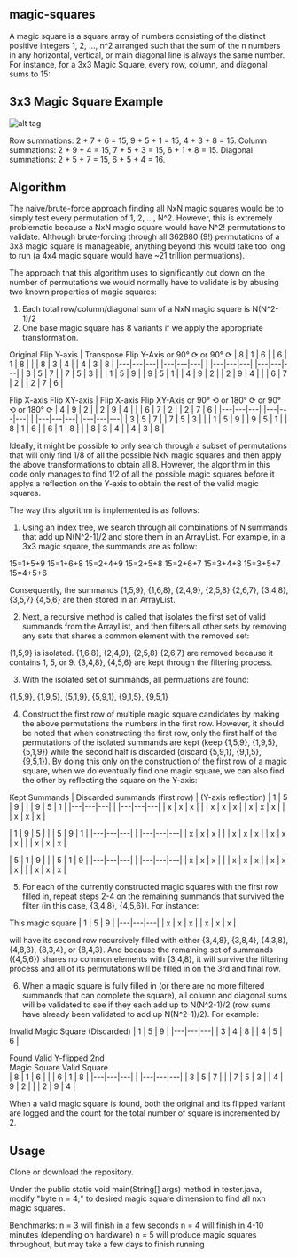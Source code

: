 ## magic-squares
A magic square is a square array of numbers consisting of the distinct positive integers 1, 2, ..., n^2 arranged such that the sum of the n numbers in any horizontal, vertical, or main diagonal line is always the same number. For instance, for a 3x3 Magic Square, every row, column, and diagonal sums to 15:

3x3 Magic Square Example
----------
![alt tag](https://upload.wikimedia.org/wikipedia/commons/thumb/e/e4/Magicsquareexample.svg/180px-Magicsquareexample.svg.png)
 
Row summations: 2 + 7 + 6 = 15, 9 + 5 + 1 = 15, 4 + 3 + 8 = 15.
Column summations: 2 + 9 + 4 = 15, 7 + 5 + 3 = 15, 6 + 1 + 8 = 15.
Diagonal summations: 2 + 5 + 7 = 15, 6 + 5 + 4 = 16.

## Algorithm
The naive/brute-force approach finding all NxN magic squares would be to simply test every permutation of 1, 2, ..., N^2. However, this is extremely problematic because a NxN magic square would have N^2! permutations to validate. Although brute-forcing through all 362880 (9!) permutations of a 3x3 magic square is manageable, anything beyond this would take too long to run (a 4x4 magic square would have ~21 trillion permuations).

The approach that this algorithm uses to significantly cut down on the number of permutations we would normally have to validate is by abusing two known properties of magic squares:

1. Each total row/column/diagonal sum of a NxN magic square is N(N^2-1)/2
2. One base magic square has 8 variants if we apply the appropriate transformation.

Original              Flip Y-axis       |     Transpose             Flip Y-Axis
                      or 90° ⟳                                     or 90° ⟳ 
| 8 | 1 | 6 |         | 6 | 1 | 8 |     |     | 8 | 3 | 4 |         | 4 | 3 | 8 |
|---|---|---|         |---|---|---|     |     |---|---|---|         |---|---|---|
| 3 | 5 | 7 |         | 7 | 5 | 3 |     |     | 1 | 5 | 9 |         | 9 | 5 | 1 |
| 4 | 9 | 2 |         | 2 | 9 | 4 |     |     | 6 | 7 | 2 |         | 2 | 7 | 6 |

Flip X-axis           Flip XY-axis      |     Flip X-axis           Flip XY-Axis
or 90° ⟲             or 180° ⟳               or 90° ⟲             or 180° ⟳
| 4 | 9 | 2 |         | 2 | 9 | 4 |     |     | 6 | 7 | 2 |         | 2 | 7 | 6 |
|---|---|---|         |---|---|---|     |     |---|---|---|         |---|---|---|
| 3 | 5 | 7 |         | 7 | 5 | 3 |     |     | 1 | 5 | 9 |         | 9 | 5 | 1 |
| 8 | 1 | 6 |         | 6 | 1 | 8 |     |     | 8 | 3 | 4 |         | 4 | 3 | 8 |

Ideally, it might be possible to only search through a subset of permutations that will only find 1/8 of all the possible NxN magic squares and then apply the above transformations to obtain all 8. However, the algorithm in this code only manages to find 1/2 of all the possible magic squares before it applys a reflection on the Y-axis to obtain the rest of the valid magic squares.

The way this algorithm is implemented is as follows:
1. Using an index tree, we search through all combinations of N summands that add up N(N^2-1)/2 and store them in an ArrayList. For example, in a 3x3 magic square, the summands are as follow:

15=1+5+9              15=1+6+8              15=2+4+9              15=2+5+8
15=2+6+7              15=3+4+8              15=3+5+7              15=4+5+6

Consequently, the summands {1,5,9}, {1,6,8}, {2,4,9}, {2,5,8} {2,6,7}, {3,4,8}, {3,5,7} {4,5,6} are then stored in an ArrayList.

2. Next, a recursive method is called that isolates the first set of valid summands from the ArrayList, and then filters all other sets by removing any sets that shares a common element with the removed set:

{1,5,9} is isolated.
{1,6,8}, {2,4,9}, {2,5,8} {2,6,7} are removed because it contains 1, 5, or 9.
{3,4,8}, {4,5,6} are kept through the filtering process.

3. With the isolated set of summands, all permuations are found:

{1,5,9}, {1,9,5}, {5,1,9}, {5,9,1}, {9,1,5}, {9,5,1}

4. Construct the first row of multiple magic square candidates by making the above permutations the numbers in the first row. However, it should be noted that when constructing the first row, only the first half of the permutations of the isolated summands are kept (keep {1,5,9}, {1,9,5}, {5,1,9}) while the second half is discarded (discard {5,9,1}, {9,1,5}, {9,5,1}). By doing this only on the construction of the first row of a magic square, when we do eventually find one magic square, we can also find the other by reflecting the square on the Y-axis:

Kept Summands     |     Discarded summands
(first row)       |     (Y-axis reflection)
| 1 | 5 | 9 |     |     | 9 | 5 | 1 |
|---|---|---|     |     |---|---|---|
| x | x | x |     |     | x | x | x |
| x | x | x |     |     | x | x | x |

| 1 | 9 | 5 |     |     | 5 | 9 | 1 |
|---|---|---|     |     |---|---|---|
| x | x | x |     |     | x | x | x |
| x | x | x |     |     | x | x | x |

| 5 | 1 | 9 |     |     | 5 | 1 | 9 |
|---|---|---|     |     |---|---|---|
| x | x | x |     |     | x | x | x |
| x | x | x |     |     | x | x | x |

5. For each of the currently constructed magic squares with the first row filled in, repeat steps 2-4 on the remaining summands that survived the filter (in this case, {3,4,8}, {4,5,6}). For instance:

This magic square
| 1 | 5 | 9 |
|---|---|---|
| x | x | x |
| x | x | x |

will have its second row recursively filled with either {3,4,8}, {3,8,4}, {4,3,8}, {4,8,3}, {8,3,4}, or {8,4,3}. And because the remaining set of summands ({4,5,6}) shares no common elements with {3,4,8}, it will survive the filtering process and all of its permutations will be filled in on the 3rd and final row.

6. When a magic square is fully filled in (or there are no more filtered summands that can complete the square), all column and diagonal sums will be validated to see if they each add up to N(N^2-1)/2 (row sums have already been validated to add up N(N^2-1)/2). For example:

Invalid Magic
Square (Discarded)
| 1 | 5 | 9 |
|---|---|---|
| 3 | 4 | 8 |
| 4 | 5 | 6 |

Found Valid             Y-flipped 2nd      
Magic Square            Valid Square  
| 8 | 1 | 6 |     |     | 6 | 1 | 8 |
|---|---|---|     |     |---|---|---|
| 3 | 5 | 7 |     |     | 7 | 5 | 3 |
| 4 | 9 | 2 |     |     | 2 | 9 | 4 |

When a valid magic square is found, both the original and its flipped variant are logged and the count for the total number of square is incremented by 2.

## Usage
Clone or download the repository.

Under the public static void main(String[] args) method in tester.java, modify "byte n = 4;" to desired magic square dimension to find all nxn magic squares.

Benchmarks:
n = 3 will finish in a few seconds
n = 4 will finish in 4-10 minutes (depending on hardware)
n = 5 will produce magic squares throughout, but may take a few days to finish running
